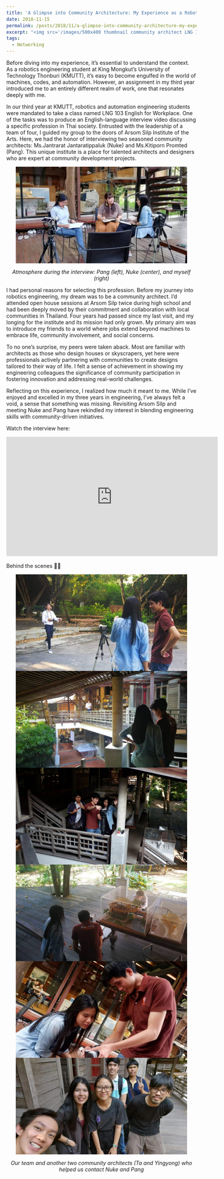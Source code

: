 ```yaml
---
title: 'A Glimpse into Community Architecture: My Experience as a Robotics Student'
date: 2018-11-15
permalink: /posts/2018/11/a-glimpse-into-community-architecture-my-experience-as-a-robotics-student/
excerpt: "<img src='/images/500x400 thumbnail community architect LNG 103.jpg' width='200' height='160' align='right' hspace='20'>In our third year at KMUTT, robotics and automation engineering students were mandated to take a class named LNG 103 English for Workplace. One of the tasks was to produce an English-language interview video discussing a specific profession in Thai society. Entrusted with the leadership of a team of four, I guided my group to the doors of Arsom Silp Institute of the Arts. Here, we had the honor of interviewing two seasoned community architects: ..."
tags:
  - Networking
---
```

Before diving into my experience, it’s essential to understand the context. As a robotics engineering student at King Mongkut’s University of Technology Thonburi (KMUTT), it’s easy to become engulfed in the world of machines, codes, and automation. However, an assignment in my third year introduced me to an entirely different realm of work, one that resonates deeply with me.

In our third year at KMUTT, robotics and automation engineering students were mandated to take a class named LNG 103 English for Workplace. One of the tasks was to produce an English-language interview video discussing a specific profession in Thai society. Entrusted with the leadership of a team of four, I guided my group to the doors of Arsom Silp Institute of the Arts. Here, we had the honor of interviewing two seasoned community architects: Ms.Jantrarat Jantaratippaluk (Nuke) and Ms.Kitiporn Promted (Pang). This unique institute is a place for talented architects and designers who are expert at community development projects.

<img src="/images/1920x1080 in_post - community architect LNG 103 - 01.jpg" width="90%" style="display: block; margin: auto;" />
<p style="text-align: center;"><em>Atmosphere during the interview: Pang (left), Nuke (center), and myself (right)</em></p>

I had personal reasons for selecting this profession. Before my journey into robotics engineering, my dream was to be a community architect. I’d attended open house sessions at Arsom Silp twice during high school and had been deeply moved by their commitment and collaboration with local communities in Thailand. Four years had passed since my last visit, and my longing for the institute and its mission had only grown. My primary aim was to introduce my friends to a world where jobs extend beyond machines to embrace life, community involvement, and social concerns.

To no one’s surprise, my peers were taken aback. Most are familiar with architects as those who design houses or skyscrapers, yet here were professionals actively partnering with communities to create designs tailored to their way of life. I felt a sense of achievement in showing my engineering colleagues the significance of community participation in fostering innovation and addressing real-world challenges.

Reflecting on this experience, I realized how much it meant to me. While I’ve enjoyed and excelled in my three years in engineering, I’ve always felt a void, a sense that something was missing. Revisiting Arsom Silp and meeting Nuke and Pang have rekindled my interest in blending engineering skills with community-driven initiatives.

Watch the interview here:

<iframe width="560" height="315" src="https://www.youtube.com/embed/-eb8GS5DKhw?si=HjiddFnjidiZq14K" title="YouTube video player" frameborder="0" allow="accelerometer; autoplay; clipboard-write; encrypted-media; gyroscope; picture-in-picture; web-share" allowfullscreen></iframe><br/>

Behind the scenes 📸😃

<img src="/images/1920x1080 in_post - community architect LNG 103 - 02.jpg" width="90%" style="display: block; margin: auto;" />

<img src="/images/1920x1080 in_post - community architect LNG 103 - 03.jpg" width="90%" style="display: block; margin: auto;" />

<img src="/images/1920x1080 in_post - community architect LNG 103 - 04.jpg" width="90%" style="display: block; margin: auto;" />

<img src="/images/1920x1080 in_post - community architect LNG 103 - 05.jpg" width="90%" style="display: block; margin: auto;" />

<img src="/images/1920x1080 in_post - community architect LNG 103 - 06.jpg" width="90%" style="display: block; margin: auto;" />

<img src="/images/1920x1080 in_post - community architect LNG 103 - 07.jpg" width="90%" style="display: block; margin: auto;" />
<p style="text-align: center;"><em>Our team and another two community architects (Ta and Yingyong) who helped us contact Nuke and Pang</em></p>










